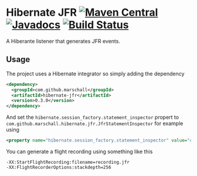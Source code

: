 Hibernate JFR [![Maven Central](https://maven-badges.herokuapp.com/maven-central/com.github.marschall/hibernate-jfr/badge.svg)](https://maven-badges.herokuapp.com/maven-central/com.github.marschall/hibernate-jfr) [![Javadocs](https://www.javadoc.io/badge/com.github.marschall/hibernate-jfr.svg)](https://www.javadoc.io/doc/com.github.marschall/hibernate-jfr) [![Build Status](https://travis-ci.org/marschall/hibernate-jfr.svg?branch=master)](https://travis-ci.org/marschall/hibernate-jfr)
=============

A Hiberante listener that generates JFR events.

Usage
-----

The project uses a Hibernate integrator so simply adding the dependency

```xml
<dependency>
  <groupId>com.github.marschall</groupId>
  <artifactId>hibernate-jfr</artifactId>
  <version>0.3.0</version>
</dependency>
```

And set the `hibernate.session_factory.statement_inspector` propert to `com.github.marschall.hibernate.jfr.JfrStatementInspector` for example using

```xml
<property name="hibernate.session_factory.statement_inspector" value="com.github.marschall.hibernate.jfr.JfrStatementInspector" />
```


You can generate a flight recording using something like this

```
-XX:StartFlightRecording:filename=recording.jfr
-XX:FlightRecorderOptions:stackdepth=256
```

